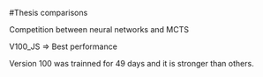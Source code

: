 #Thesis comparisons

Competition between neural networks and MCTS

V100_JS => Best performance

Version 100 was trainned for 49 days and it is stronger than others.